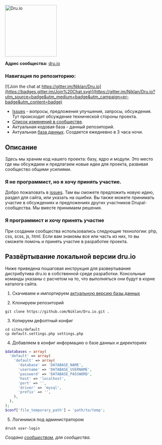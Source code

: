 <a href="http://dru.io" title="Русскоязычное сообщество Drupal" alt="Русскоязычное сообщество Drupal">
<img src="http://dru.io/sites/all/themes/druiot/logo.png" alt="Dru.io" width="170" />
</a>

**Адрес сообщества:** <a href="http://dru.io" title="Русскоязычное сообщество Drupal">dru.io</a>

### Навигация по репозиторию:

[![Join the chat at https://gitter.im/Niklan/Dru.io](https://badges.gitter.im/Join%20Chat.svg)](https://gitter.im/Niklan/Dru.io?utm_source=badge&utm_medium=badge&utm_campaign=pr-badge&utm_content=badge)
- [Issues](https://github.com/Niklan/Dru.io/issues) - вопросы, предложения улучшения, запросы, обсуждения. Тут происходит обсуждение технической стороны проекта.
- [Список изменений в сообществе](https://github.com/Niklan/Dru.io/wiki/%D0%A1%D0%BF%D0%B8%D1%81%D0%BE%D0%BA-%D0%BE%D0%B1%D0%BD%D0%BE%D0%B2%D0%BB%D0%B5%D0%BD%D0%B8%D0%B9-2015).
- Актуальная кодовая база - данный репозиторий.
- Актуальная [база данных](http://dru.io/sites/default/files/database.sql.gz). Создается ежедневно в 3 часа ночи. 

## Описание

Здесь мы храним код нашего проекта: базу, ядро и модули.
Это место где мы обсуждаем и предлагаем новые идеи для проекта, развивая сообщество общими усилиями.

### Я не программист, но я хочу принять участие.

Добро пожаловать в [issues](https://github.com/Niklan/Dru.io/issues). Там вы сможете предложить новую идею, раздел для сайта, или указать на ошибки. Вы также можете принимать участие в обсуждениях и предложениях других участников Drupal-сообщества. Мы вместе принимаем решения.

### Я программист и хочу принять участие

При создании сообщества использовались следующие технологии: php, css, scss, js, html. Если вам знакомы все или часть из них, то вы сможете помочь и принять участие в разработке проекта. 


## Развёртывание локальной версии dru.io

Ниже приведена пошаговая инструкция для развертывания дистрибутива dru.io в собственной среде разработки. Консольные команды указаны с расчетом на то, что выполняться они будут в корне каталога сайта.

1. Скачиваем и импортируем [актуальную версию базы данных](http://dru.io/sites/default/files/database.sql.gz)

2. Клонируем репозиторий

  ~~~
  git clone https://github.com/Niklan/Dru.io.git .
  ~~~

3. Копируем дефолтный конфиг

  ~~~
  cd sites/default
  cp default.settings.php settings.php
  ~~~

4. Добавляем в конфиг информацию о базе данных и директориях

  ~~~php
  $databases = array(
    'default' => array(
      'default' => array(
        'database' => 'DATABASE_NAME',
        'username' => 'DATABASE_USERNAME',
        'password' => 'DATABASE_PASSWORD',
        'host' => 'localhost',
        'port' => '',
        'driver' => 'mysql',
        'prefix' => '',
      ),
    ),
  );
  $conf['file_temporary_path'] = 'path/to/temp';
  ~~~

5. Логинимся под администратором

  ~~~
  drush user-login
  ~~~


*Создано [сообществом](https://github.com/Niklan/Dru.io/graphs/contributors), для сообщества.*
